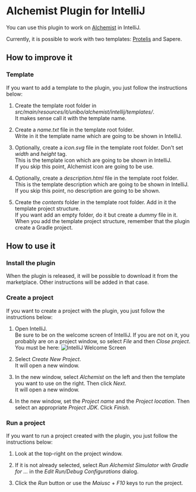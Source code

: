 Alchemist Plugin for IntelliJ
=============================

You can use this plugin to work on [Alchemist](https://alchemistsimulator.github.io) in IntelliJ.

Currently, it is possible to work with two templates: [Protelis](https://protelis.github.io/) and Sapere.

How to improve it
-----------------

### Template

If you want to add a template to the plugin, you just follow the instructions below:

1. Create the template root folder in _src/main/resources/it/unibo/alchemist/intellij/templates/_.  
It makes sense call it with the template name.

2. Create a _name.txt_ file in the template root folder.  
Write in it the template name which are going to be shown in IntelliJ.

3. Optionally, create a _icon.svg_ file in the template root folder. Don't set _width_ and _height_ tag.  
This is the template icon which are going to be shown in IntelliJ.  
If you skip this point, Alchemist icon are going to be use.

4. Optionally, create a _description.html_ file in the template root folder.  
This is the template description which are going to be shown in IntelliJ.  
If you skip this point, no description are going to be shown.

5. Create the _contents_ folder in the template root folder. Add in it the template project structure.  
If you want add an empty folder, do it but create a _dummy_ file in it.  
When you add the template project structure, remember that the plugin create a Gradle project.

How to use it
-------------

### Install the plugin

When the plugin is released, it will be possible to download it from the marketplace. Other instructions will be added in that case.

### Create a project

If you want to create a project with the plugin, you just follow the instructions below:

1. Open IntelliJ.  
Be sure to be on the welcome screen of IntelliJ. If you are not on it, you probably are on a project window, so select _File_ and then _Close project_.    
You must be here: ![IntelliJ Welcome Screen](https://www.jetbrains.com/help/img/idea/2018.2/ideaWelcomeScreen.png)

2. Select _Create New Project_.  
It will open a new window.

3. In the new window, select _Alchemist_ on the left and then the template you want to use on the right. Then click _Next_.  
It will open a new window.

4. In the new window, set the _Project name_ and the _Project location_. Then select an appropriate _Project JDK_. Click _Finish_.

### Run a project

If you want to run a project created with the plugin, you just follow the instructions below:

1. Look at the top-right on the project window.
 
2. If it is not already selected, select _Run Alchemist Simulator with Gradle for ..._ in the _Edit Run/Debug Configurations_ dialog.

3. Click the _Run_ button or use the _Maiusc_ + _F10_ keys to run the project.